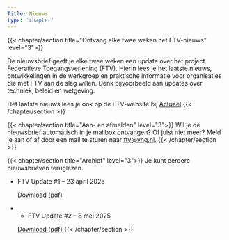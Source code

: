 ```yaml
---
Title: Nieuws
type: 'chapter'
---
```



{{< chapter/section title="Ontvang elke twee weken het FTV-nieuws" level="3">}}

De nieuwsbrief geeft je elke twee weken een update over het project Federatieve Toegangsverlening (FTV). Hierin lees je het laatste nieuws, ontwikkelingen in de werkgroep en praktische informatie voor organisaties die met FTV aan de slag willen. Denk bijvoorbeeld aan updates over techniek, beleid en wetgeving.

Het laatste nieuws lees je ook op de FTV-website bij [Actueel](https://vng-realisatie.github.io/ftv/actueel/)
{{< /chapter/section >}}

{{< chapter/section title="Aan- en afmelden" level="3">}}
Wil je de nieuwsbrief automatisch in je mailbox ontvangen? Of juist niet meer? Meld je aan of af door een mail te sturen naar [ftv@vng.nl](mailto:ftv@vng.nl).
{{< /chapter/section >}}

{{< chapter/section title="Archief" level="3">}}
Je kunt eerdere nieuwsbrieven teruglezen.

- FTV Update #1 – 23 april 2025

  [Download (pdf)](/ftv/documents/ftv-update-1.pdf)
- - FTV Update #2 – 8 mei 2025

  [Download (pdf)](/ftv/documents/ftv-update-2.pdf)
{{< /chapter/section >}}
